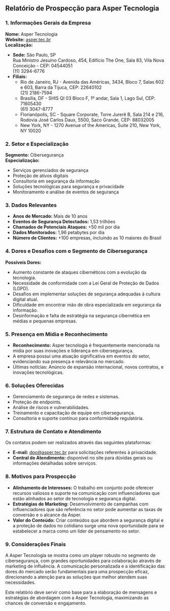 ## Relatório de Prospecção para Asper Tecnologia

### 1. Informações Gerais da Empresa

**Nome:** Asper Tecnologia  
**Website:** [asper.tec.br](http://www.asper.tec.br/)  
**Localização:**  
- **Sede:** São Paulo, SP  
  Rua Ministro Jesuíno Cardoso, 454, Edifício The One, Sala 83, Vila Nova Conceição - CEP: 04544051  
  (11) 3294-6776  
- **Filiais:**  
  - Rio de Janeiro, RJ - Avenida das Américas, 3434, Bloco 7, Salas 602 e 603, Barra da Tijuca, CEP: 22640102  
  (21) 2186-7594  
  - Brasília, DF - SHIS QI 03 Bloco F, 1º andar, Sala 1, Lago Sul, CEP: 71605430  
  (61) 3047-8777  
  - Florianópolis, SC - Square Corporate, Torre Jurerê B, Sala 214 e 216, Rodovia José Carlos Daux, 5500, Saco Grande, CEP: 88032005  
  - New York, NY - 1270 Avenue of the Americas, Suite 210, New York, NY 10020  

### 2. Setor e Especialização

**Segmento:** Cibersegurança  
**Especialização:**  
- Serviços gerenciados de segurança  
- Proteção de ativos digitais  
- Consultoria em segurança da informação  
- Soluções tecnológicas para segurança e privacidade  
- Monitoramento e análise de eventos de segurança  

### 3. Dados Relevantes

- **Anos de Mercado:** Mais de 10 anos  
- **Eventos de Segurança Detectados:** 1,53 trilhões  
- **Chamados de Potenciais Ataques:** +50 mil por dia  
- **Dados Monitorados:** 1,96 petabytes por dia  
- **Número de Clientes:** +100 empresas, incluindo as 10 maiores do Brasil  

### 4. Dores e Desafios com o Segmento de Cibersegurança

**Possíveis Dores:**
- Aumento constante de ataques cibernéticos com a evolução da tecnologia.
- Necessidade de conformidade com a Lei Geral de Proteção de Dados (LGPD).
- Desafios em implementar soluções de segurança adequadas à cultura digital atual.
- Dificuldade em encontrar mão de obra especializada em segurança da informação.
- Desinformação e falta de estratégia na segurança cibernética em médias e pequenas empresas.

### 5. Presença em Mídia e Reconhecimento

- **Reconhecimento:** Asper tecnologia é frequentemente mencionada na mídia por suas inovações e liderança em cibersegurança.
- A empresa possui uma atuação significativa em eventos do setor, evidenciando sua presença e relevância no mercado.
- Últimas notícias: Anúncio de expansão internacional, novos contratos, e inovações tecnológicas.

### 6. Soluções Oferecidas

- Gerenciamento de segurança de redes e sistemas.
- Proteção de endpoints.
- Análise de riscos e vulnerabilidades.
- Treinamento e capacitação de equipe em cibersegurança.
- Consultoria e suporte contínuo para conformidade regulatória.

### 7. Estrutura de Contato e Atendimento

Os contatos podem ser realizados através das seguintes plataformas:
- **E-mail:** dpo@asper.tec.br para solicitações referentes à privacidade.
- **Central de Atendimento:** disponível no site para dúvidas gerais ou informações detalhadas sobre serviços.

### 8. Motivos para Prospecção

- **Alinhamento de Interesses:** O trabalho em conjunto pode oferecer recursos valiosos e suporte na comunicação com influenciadores que estão alinhados ao setor de tecnologia e segurança digital.
- **Estratégias de Marketing:** Desenvolvimento de campanhas com influenciadores que são referência no setor pode aumentar as taxas de conversão e o alcance da Asper.
- **Valor do Conteúdo:** Criar conteúdos que abordem a segurança digital e a proteção de dados no cotidiano surge uma nova oportunidade para se estabelecer a marca como um líder de pensamento no setor.

### 9. Considerações Finais

A Asper Tecnologia se mostra como um player robusto no segmento de cibersegurança, com grandes oportunidades para colaboração através de marketing de influência. A comunicação personalizada e a identificação das dores do mercado serão fundamentais para uma prospecção eficaz, direcionando a atenção para as soluções que melhor atendem suas necessidades. 

Este relatório deve servir como base para a elaboração de mensagens e estratégias de abordagem com a Asper Tecnologia, maximizando as chances de conversão e engajamento.